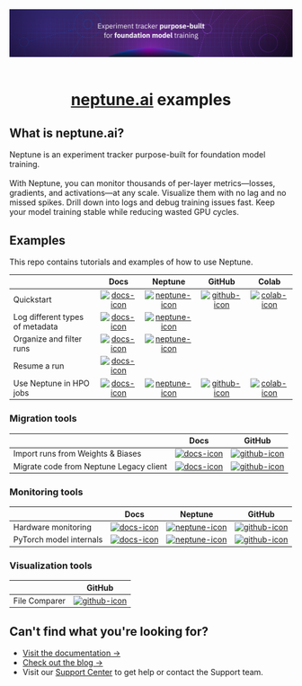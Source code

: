 <div align="center">
 <img src="https://raw.githubusercontent.com/neptune-ai/neptune-client/assets/readme/Github-cover-022025.png" width="1500" />
 &nbsp;
 <h1><a href="https://neptune.ai">neptune.ai</a> examples</h1>
</div>

## What is neptune.ai?

Neptune is an experiment tracker purpose-built for foundation model training.<br>
<br>
With Neptune, you can monitor thousands of per-layer metrics—losses, gradients, and activations—at any scale. Visualize them with no lag and no missed spikes. Drill down into logs and debug training issues fast. Keep your model training stable while reducing wasted GPU cycles.<br>

## Examples

This repo contains tutorials and examples of how to use Neptune.

|                                 |             Docs             |                 Neptune                 |             GitHub             |           Colab            |
| ------------------------------- | :--------------------------: | :-------------------------------------: | :----------------------------: | :------------------------: |
| Quickstart                      |  [![docs-icon]][quickstart]  |  [![neptune-icon]][quickstart-example]  | [![github-icon]][qs-notebook]  | [![colab-icon]][qs-colab]  |
| Log different types of metadata | [![docs-icon]][log-metadata] | [![neptune-icon]][log-metadata-example] |                                |                            |
| Organize and filter runs        |  [![docs-icon]][runs-table]  |  [![neptune-icon]][runs-table-example]  |                                |                            |
| Resume a run                    |  [![docs-icon]][resume-run]  |                                         |                                |                            |
| Use Neptune in HPO jobs         |     [![docs-icon]][hpo]      |     [![neptune-icon]][hpo-example]      | [![github-icon]][hpo-notebook] | [![colab-icon]][hpo-colab] |

### Migration tools

|                                         |            Docs             |               GitHub               |
| --------------------------------------- | :-------------------------: | :--------------------------------: |
| Import runs from Weights & Biases       | [![docs-icon]][from-wandb]  | [![github-icon]][from-wandb-code]  |
| Migrate code from Neptune Legacy client | [![docs-icon]][from-legacy] | [![github-icon]][from-legacy-code] |

### Monitoring tools

|                         |                  Docs                   |                      Neptune                       |                     GitHub                     |
| ----------------------- | :-------------------------------------: | :------------------------------------------------: | :--------------------------------------------: |
| Hardware monitoring     |   [![docs-icon]][hardware-monitoring]   |   [![neptune-icon]][hardware-monitoring-example]   |   [![github-icon]][hardware-monitoring-code]   |
| PyTorch model internals | [![docs-icon]][pytorch-model-internals] | [![neptune-icon]][pytorch-model-internals-example] | [![github-icon]][pytorch-model-internals-code] |

### Visualization tools

|               |                GitHub                |
| ------------- | :----------------------------------: |
| File Comparer | [![github-icon]][file-comparer-code] |

## Can't find what you're looking for?

- [Visit the documentation &rarr;][docs]
- [Check out the blog &rarr;][blog]
- Visit our [Support Center](https://support.neptune.ai/) to get help or contact the Support team.

<!-- Internal -->

[from-wandb-code]: utils/migration_tools/from_wandb/
[from-legacy-code]: utils/migration_tools/from_legacy_neptune/
[hpo-notebook]: how-to-guides/hpo/notebooks/Neptune_HPO.ipynb
[hpo-colab]: https://colab.research.google.com/github/neptune-ai/scale-examples/blob/master/how-to-guides/hpo/notebooks/Neptune_HPO.ipynb
[pytorch-model-internals-code]: utils/monitoring_tools/pytorch_model_internals/
[file-comparer-code]: utils/visualization_tools/file_comparer/
[qs-notebook]: how-to-guides/quickstart/notebooks/neptune_quickstart.ipynb
[qs-colab]: https://colab.research.google.com/github/neptune-ai/scale-examples/blob/master/how-to-guides/quickstart/notebooks/neptune_quickstart.ipynb

<!-- External -->

[blog]: https://neptune.ai/blog
[docs]: https://docs.neptune.ai/
[from-legacy]: https://docs.neptune.ai/migration_neptune
[from-wandb]: https://docs.neptune.ai/migration_wandb
[hardware-monitoring]: https://docs.neptune.ai/hardware_monitoring
[hardware-monitoring-code]: utils/monitoring_tools/hardware_monitoring/
[hardware-monitoring-example]: https://scale.neptune.ai/o/examples/org/showcase/runs/details?viewId=9f113328-75aa-4c61-9aa8-5bbdffa90879&detailsTab=dashboard&dashboardId=9f11330c-e4ff-413a-9faa-9e10e5b3f7ee&runIdentificationKey=hardware_monitoring&type=experiment&experimentsOnly=true&runsLineage=FULL&lbViewUnpacked=true&sortBy=%5B%22sys%2Fcreation_time%22%5D&sortFieldType=%5B%22datetime%22%5D&sortFieldAggregationMode=%5B%22auto%22%5D&sortDirection=%5B%22descending%22%5D&suggestionsEnabled=false&query=&experimentOnly=true
[hpo]: https://docs.neptune.ai/hpo_tutorial
[hpo-example]: https://scale.neptune.ai/o/examples/org/hpo/runs/table?viewId=9d44261f-32a1-42e7-96ff-9b35edc4be66
[log-metadata]: https://docs.neptune.ai/log_metadata
[log-metadata-example]: https://scale.neptune.ai/o/examples/org/LLM-Pretraining/runs/details?viewId=9e6a41f4-69a5-4d9f-951c-b1304f2acf12&detailsTab=dashboard&dashboardId=9e6a5c4c-0c39-491f-9811-87eeb39a2603&runIdentificationKey=LLM-29&type=run&compare=uMlyIDUTmecveIHVma0eEB95Ei5xu8F_9qHOh0nynbtM
[pytorch-model-internals]: https://docs.neptune.ai/utility_scripts/torchwatcher
[pytorch-model-internals-example]: https://scale.neptune.ai/examples/showcase/runs/details?viewId=standard-view&detailsTab=dashboard&dashboardId=9f67bd03-4080-4d47-83b2-36836b03351c&runIdentificationKey=torch-watcher-example&type=experiment&experimentsOnly=true&runsLineage=FULL&lbViewUnpacked=true&sortBy=%5B%22sys%2Fcreation_time%22%5D&sortFieldType=%5B%22datetime%22%5D&sortFieldAggregationMode=%5B%22auto%22%5D&sortDirection=%5B%22descending%22%5D&experimentOnly=true
[quickstart]: https://docs.neptune.ai/quickstart
[quickstart-example]: https://scale.neptune.ai/examples/quickstart/reports/9ea26258-2aed-4441-9b58-bab619215f6f
[resume-run]: https://docs.neptune.ai/resume_run
[runs-table]: https://docs.neptune.ai/runs_table
[runs-table-example]: https://scale.neptune.ai/o/examples/org/LLM-Pretraining/runs/table?viewId=9e746462-f045-4ff2-9ac4-e41fa349b04d&detailsTab=dashboard&dash=table&type=run&compare=auto-5

<!-- Clickable icons -->

[docs-icon]: https://neptune.ai/wp-content/uploads/2023/06/file_icon.svg "Read the documentation"
[neptune-icon]: https://neptune.ai/wp-content/uploads/2023/01/Signet-svg-16x16-1.svg "See Neptune example"
[github-icon]: https://neptune.ai/wp-content/uploads/2023/06/Github-Monochrome-1.svg "See code on GitHub"
[colab-icon]: https://neptune.ai/wp-content/uploads/colab-icon.png "Open in Colab"

